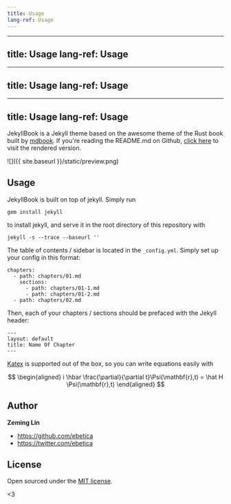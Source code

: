```yaml
---
title: Usage
lang-ref: Usage
---
```


---
title: Usage
lang-ref: Usage
---

---
title: Usage
lang-ref: Usage
---

---
title: Usage
lang-ref: Usage
---


JekyllBook is a Jekyll theme based on the awesome theme of the Rust book built by [mdbook](https://github.com/rust-lang/mdBook).
If you're reading the README.md on Github, [click here](https://ebetica.github.io/jekyllbook/) to visit the rendered version.

![]({{ site.baseurl }}/static/preview.png)

## Usage

JekyllBook is built on top of jekyll. Simply run

```
gem install jekyll
```

to install jekyll, and serve it in the root directory of this repository with

```
jekyll -s --trace --baseurl ''
```

The table of contents / sidebar is located in the `_config.yml`.
Simply set up your config in this format:

```
chapters:
  - path: chapters/01.md
    sections:
      - path: chapters/01-1.md
      - path: chapters/01-2.md
  - path: chapters/02.md
```

Then, each of your chapters / sections should be prefaced with the Jekyll header:

```
---
layout: default
title: Name Of Chapter
---
```

[Katex](https://katex.org/) is supported out of the box, so you can write equations easily with

$$
\begin{aligned}
i \hbar \frac{\partial}{\partial t}\Psi(\mathbf{r},t) = \hat H \Psi(\mathbf{r},t)
\end{aligned}
$$

## Author

**Zeming Lin**

- <https://github.com/ebetica>
- <https://twitter.com/ebetica>

## License

Open sourced under the [MIT license](LICENSE.md).

<3
